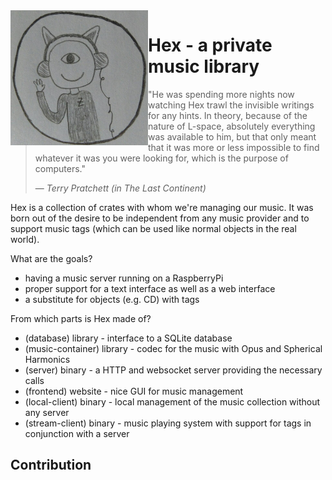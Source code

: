 <img align="left" src="assets/github.png" width="220px"/>

#  Hex - a private music library
> "He was spending more nights now watching Hex trawl the invisible writings for any hints. In theory, because of the nature of L-space, absolutely everything was available to him, but that only meant that it was more or less impossible to find whatever it was you were looking for, which is the purpose of computers."
>
> &mdash; <cite>Terry Pratchett (in _The Last Continent_)</cite>

Hex is a collection of crates with whom we're managing our music. It was born out of the desire to be independent from any music provider and to support music tags (which can be used like normal objects in the real world).

What are the goals?
 * having a music server running on a RaspberryPi
 * proper support for a text interface as well as a web interface
 * a substitute for objects (e.g. CD) with tags

From which parts is Hex made of?
 * (database) library - interface to a SQLite database
 * (music-container) library - codec for the music with Opus and Spherical Harmonics
 * (server) binary - a HTTP and websocket server providing the necessary calls
 * (frontend) website - nice GUI for music management
 * (local-client) binary - local management of the music collection without any server
 * (stream-client) binary - music playing system with support for tags in conjunction with a server

## Contribution

